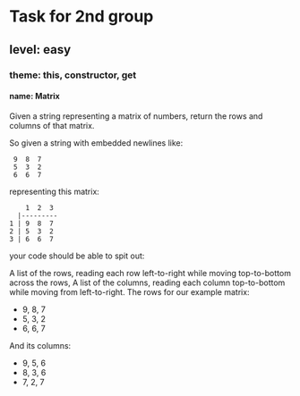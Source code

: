 # Task for 2nd group

## level: easy

### theme: this, constructor, get

#### name: Matrix
Given a string representing a matrix of numbers, return the rows and columns of that matrix.

So given a string with embedded newlines like:

    
     9  8  7
     5  3  2
     6  6  7
representing this matrix:

        1  2  3
      |---------
    1 | 9  8  7
    2 | 5  3  2
    3 | 6  6  7
    
  



your code should be able to spit out:

A list of the rows, reading each row left-to-right while moving top-to-bottom across the rows,
A list of the columns, reading each column top-to-bottom while moving from left-to-right.
The rows for our example matrix:

 * 9, 8, 7
 * 5, 3, 2
 * 6, 6, 7

And its columns:

* 9, 5, 6
* 8, 3, 6
* 7, 2, 7
